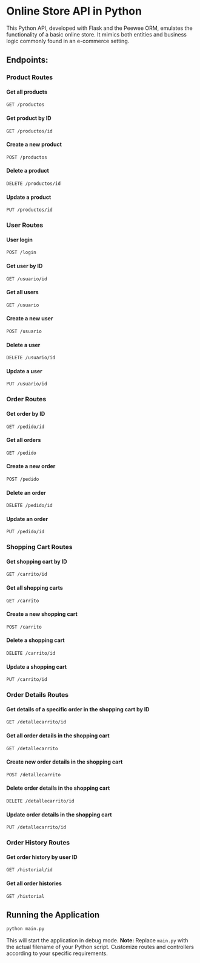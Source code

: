 # Online Store API in Python

This Python API, developed with Flask and the Peewee ORM, emulates the functionality of a basic online store. It mimics both entities and business logic commonly found in an e-commerce setting.

## Endpoints:

### Product Routes

#### Get all products
```http
GET /productos
```

#### Get product by ID
```http
GET /productos/id
```

#### Create a new product
```http
POST /productos
```

#### Delete a product
```http
DELETE /productos/id
```

#### Update a product
```http
PUT /productos/id
```

### User Routes

#### User login
```http
POST /login
```

#### Get user by ID
```http
GET /usuario/id
```

#### Get all users
```http
GET /usuario
```

#### Create a new user
```http
POST /usuario
```

#### Delete a user
```http
DELETE /usuario/id
```

#### Update a user
```http
PUT /usuario/id
```

### Order Routes

#### Get order by ID
```http
GET /pedido/id
```

#### Get all orders
```http
GET /pedido
```

#### Create a new order
```http
POST /pedido
```

#### Delete an order
```http
DELETE /pedido/id
```

#### Update an order
```http
PUT /pedido/id
```

### Shopping Cart Routes

#### Get shopping cart by ID
```http
GET /carrito/id
```

#### Get all shopping carts
```http
GET /carrito
```

#### Create a new shopping cart
```http
POST /carrito
```

#### Delete a shopping cart
```http
DELETE /carrito/id
```

#### Update a shopping cart
```http
PUT /carrito/id
```

### Order Details Routes

#### Get details of a specific order in the shopping cart by ID
```http
GET /detallecarrito/id
```

#### Get all order details in the shopping cart
```http
GET /detallecarrito
```

#### Create new order details in the shopping cart
```http
POST /detallecarrito
```

#### Delete order details in the shopping cart
```http
DELETE /detallecarrito/id
```

#### Update order details in the shopping cart
```http
PUT /detallecarrito/id
```

### Order History Routes

#### Get order history by user ID
```http
GET /historial/id
```

#### Get all order histories
```http
GET /historial
```

## Running the Application
```bash
python main.py
```

This will start the application in debug mode. **Note:** Replace `main.py` with the actual filename of your Python script. Customize routes and controllers according to your specific requirements.
